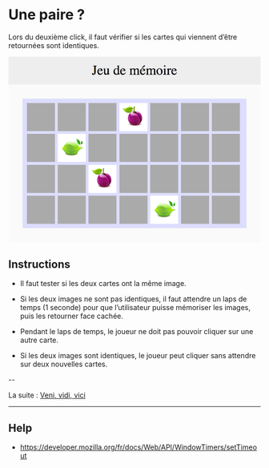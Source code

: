 # Une paire ?

Lors du deuxième click, il faut vérifier si les cartes qui viennent d’être retournées sont identiques.

![setup](images/fruits.png)

## Instructions

* Il faut tester si les deux cartes ont la même image.

* Si les deux images ne sont pas identiques, il faut attendre un laps de temps (1 seconde) pour que l’utilisateur puisse mémoriser les images, puis les retourner face cachée.

* Pendant le laps de temps, le joueur ne doit pas pouvoir cliquer sur une autre carte.

* Si les deux images sont identiques, le joueur peut cliquer sans attendre sur deux nouvelles cartes.


--

La suite : [Veni, vidi, vici](5_veni-vedi-vici.md)

---

## Help

* https://developer.mozilla.org/fr/docs/Web/API/WindowTimers/setTimeout
